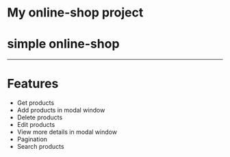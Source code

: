 # My online-shop project

# simple online-shop

---

# Features

- Get products
- Add products in modal window
- Delete products
- Edit products
- View more details in modal window
- Pagination
- Search products
